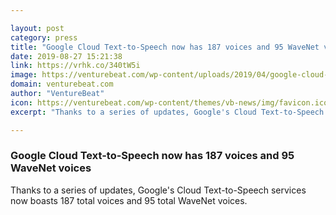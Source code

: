 ```yaml
---

layout: post
category: press
title: "Google Cloud Text-to-Speech now has 187 voices and 95 WaveNet voices"
date: 2019-08-27 15:21:38
link: https://vrhk.co/340tW5i
image: https://venturebeat.com/wp-content/uploads/2019/04/google-cloud-2.jpg?w=1200&strip=all
domain: venturebeat.com
author: "VentureBeat"
icon: https://venturebeat.com/wp-content/themes/vb-news/img/favicon.ico
excerpt: "Thanks to a series of updates, Google's Cloud Text-to-Speech services now boasts 187 total voices and 95 total WaveNet voices."

---
```


### Google Cloud Text-to-Speech now has 187 voices and 95 WaveNet voices

Thanks to a series of updates, Google's Cloud Text-to-Speech services now boasts 187 total voices and 95 total WaveNet voices.
